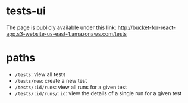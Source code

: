 # tests-ui

The page is publicly available under this link: http://bucket-for-react-app.s3-website-us-east-1.amazonaws.com/tests 

# paths
* `/tests`: view all tests
* `/tests/new`: create a new test
* `/tests/:id/runs`: view all runs for a given test
* `/tests/:id/runs/:id`: view the details of a single run for a given test
